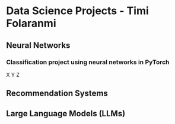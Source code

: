 # Data Science Projects - Timi Folaranmi

## Neural Networks

### Classification project using neural networks in PyTorch

X Y Z

## Recommendation Systems

## Large Language Models (LLMs)
